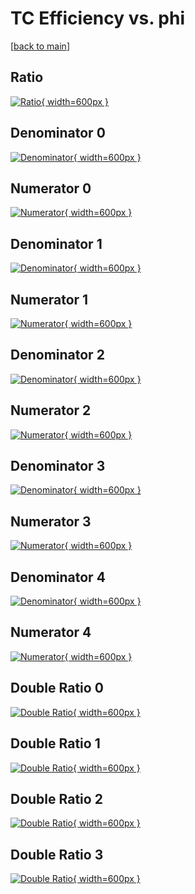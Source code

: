 # TC Efficiency vs. phi

[[back to main](./)]



## Ratio

[![Ratio](../mtv/var/TC_vtr_0_0_eff_phi.png){ width=600px }](../mtv/var/TC_vtr_0_0_eff_phi.pdf)

## Denominator 0

[![Denominator](../mtv/den/TC_vtr_0_0_eff_phi_den0.png){ width=600px }](../mtv/den/TC_vtr_0_0_eff_phi_den0.pdf)

## Numerator 0

[![Numerator](../mtv/num/TC_vtr_0_0_eff_phi_num0.png){ width=600px }](../mtv/num/TC_vtr_0_0_eff_phi_num0.pdf)

## Denominator 1

[![Denominator](../mtv/den/TC_vtr_0_0_eff_phi_den1.png){ width=600px }](../mtv/den/TC_vtr_0_0_eff_phi_den1.pdf)

## Numerator 1

[![Numerator](../mtv/num/TC_vtr_0_0_eff_phi_num1.png){ width=600px }](../mtv/num/TC_vtr_0_0_eff_phi_num1.pdf)

## Denominator 2

[![Denominator](../mtv/den/TC_vtr_0_0_eff_phi_den2.png){ width=600px }](../mtv/den/TC_vtr_0_0_eff_phi_den2.pdf)

## Numerator 2

[![Numerator](../mtv/num/TC_vtr_0_0_eff_phi_num2.png){ width=600px }](../mtv/num/TC_vtr_0_0_eff_phi_num2.pdf)

## Denominator 3

[![Denominator](../mtv/den/TC_vtr_0_0_eff_phi_den3.png){ width=600px }](../mtv/den/TC_vtr_0_0_eff_phi_den3.pdf)

## Numerator 3

[![Numerator](../mtv/num/TC_vtr_0_0_eff_phi_num3.png){ width=600px }](../mtv/num/TC_vtr_0_0_eff_phi_num3.pdf)

## Denominator 4

[![Denominator](../mtv/den/TC_vtr_0_0_eff_phi_den4.png){ width=600px }](../mtv/den/TC_vtr_0_0_eff_phi_den4.pdf)

## Numerator 4

[![Numerator](../mtv/num/TC_vtr_0_0_eff_phi_num4.png){ width=600px }](../mtv/num/TC_vtr_0_0_eff_phi_num4.pdf)

## Double Ratio 0

[![Double Ratio](../mtv/ratio/TC_vtr_0_0_eff_phi_ratio0.png){ width=600px }](../mtv/ratio/TC_vtr_0_0_eff_phi_ratio0.pdf)

## Double Ratio 1

[![Double Ratio](../mtv/ratio/TC_vtr_0_0_eff_phi_ratio1.png){ width=600px }](../mtv/ratio/TC_vtr_0_0_eff_phi_ratio1.pdf)

## Double Ratio 2

[![Double Ratio](../mtv/ratio/TC_vtr_0_0_eff_phi_ratio2.png){ width=600px }](../mtv/ratio/TC_vtr_0_0_eff_phi_ratio2.pdf)

## Double Ratio 3

[![Double Ratio](../mtv/ratio/TC_vtr_0_0_eff_phi_ratio3.png){ width=600px }](../mtv/ratio/TC_vtr_0_0_eff_phi_ratio3.pdf)

